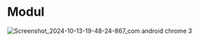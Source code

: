 # Modul
![Screenshot_2024-10-13-19-48-24-867_com android chrome](https://github.com/user-attachments/assets/bdc0583c-02c5-4498-8a3d-470b30dda8b8)
3
